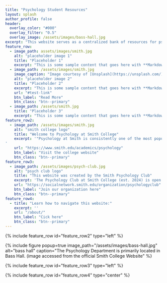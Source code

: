 ```yaml
---
title: "Psychology Student Resources"
layout: splash
author_profile: false
header:
  overlay_color: "#000"
  overlay_filter: "0.5"
  overlay_image: /assets/images/bass-hall.jpg
excerpt: "This website serves as a centralized bank of resources for psychology undergraduates looking for help with academics, internships, jobs, graduate school, and more."
feature_row:
  - image_path: assets/images/smith.jpg
    alt: "placeholder image 1"
    title: "Placeholder 1"
    excerpt: "This is some sample content that goes here with **Markdown** formatting."
  - image_path: /assets/images/smith.jpg
    image_caption: "Image courtesy of [Unsplash](https://unsplash.com/)"
    alt: "placeholder image 2"
    title: "Placeholder 2"
    excerpt: "This is some sample content that goes here with **Markdown** formatting."
    url: "#test-link"
    btn_label: "Read More"
    btn_class: "btn--primary"
  - image_path: /assets/smith.jpg
    title: "Placeholder 3"
    excerpt: "This is some sample content that goes here with **Markdown** formatting."
feature_row2:
  - image_path: /assets/images/smith.jpg
    alt: "smith college logo"
    title: "Welcome to Psychology at Smith College"
    excerpt: '"Psychology at Smith is consistently one of the most popular majors on campus. The department’s faculty is strongly committed to providing a rich, diverse curriculum to majors and nonmajors alike. Our mission is to develop skills that will serve students well in psychology but that can also be applied in other important arenas, including writing and communication skills, hands-on training and multicultural fluency. We emphasize student participation in research; faculty-student collaboration and mentoring; and preparation and guidance for future studies in psychology and related fields." -- Smith College Psychology Department
'
    url: "https://www.smith.edu/academics/psychology"
    btn_label: "Visit the college website"
    btn_class: "btn--primary"
feature_row3:
  - image_path: /assets/images/psych-club.jpg
    alt: "psych club logo"
    title: "This website was created by the Smith Psychology Club"
    excerpt: 'The Psychology Club at Smith College (est. 2024) is open to all undergraduate students across the five college consortium. This organization seeks to further networking and professional development opportunities by encouraging its members to mature into their psychology affiliations and to sharpen their vision about how their studies can be applied in life beyond Smith.'
    url: "https://socialnetwork.smith.edu/organization/psychologyclub"
    btn_label: "Join our organization here"
    btn_class: "btn--primary"
feature_row4:
  - title: "Learn how to navigate this website:"
    excerpt: ''
    url: "/about/"
    btn_label: "Cick here"
    btn_class: "btn--primary"
---
```


{% include feature_row id="feature_row2" type="left" %}

{% include figure popup=true image_path="/assets/images/bass-hall.jpg" alt="bass hall" caption="The Psychology Department is primarily located in Bass Hall. (image accessed from the official Smith College Website" %}

{% include feature_row id="feature_row3" type="left" %}

{% include feature_row id="feature_row4" type="center" %}
